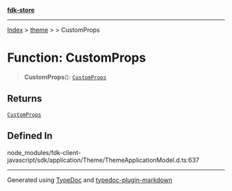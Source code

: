 [**fdk-store**](../../../README.md)
***

[Index](../../../API.md) > [theme](../../README.md) > [<internal>](../README.md) > CustomProps

# Function: CustomProps

> **CustomProps**(): [`CustomProps`](../type-aliases/type-alias.CustomProps.md)

## Returns

[`CustomProps`](../type-aliases/type-alias.CustomProps.md)

## Defined In

node\_modules/fdk-client-javascript/sdk/application/Theme/ThemeApplicationModel.d.ts:637

***
Generated using [TypeDoc](https://typedoc.org/) and [typedoc-plugin-markdown](https://www.npmjs.com/package/typedoc-plugin-markdown)
